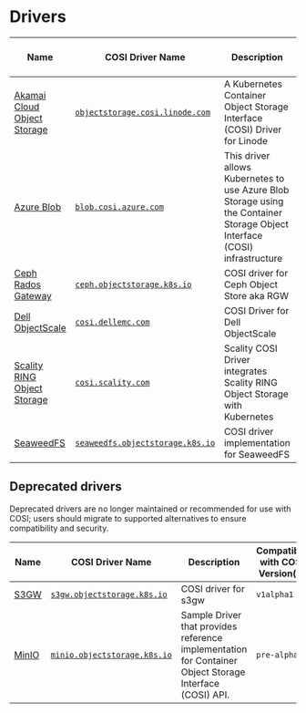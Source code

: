 # Drivers

| Name                                                                           | COSI Driver Name                                                                       | Description                                                                                                                | Compatible with COSI Version(s) |
| ------------------------------------------------------------------------------ | -------------------------------------------------------------------------------------- | -------------------------------------------------------------------------------------------------------------------------- | ------------------------------- |
| [Akamai Cloud Object Storage](https://www.linode.com/products/object-storage/) | [`objectstorage.cosi.linode.com`](https://github.com/linode/linode-cosi-driver)        | A Kubernetes Container Object Storage Interface (COSI) Driver for Linode                                                   | `v1alpha1`                      |
| [Azure Blob](https://azure.microsoft.com/en-us/products/storage/blobs)         | [`blob.cosi.azure.com`](https://github.com/Azure/azure-cosi-driver)                    | This driver allows Kubernetes to use Azure Blob Storage using the Container Storage Object Interface (COSI) infrastructure | `v1alpha1`                      |
| [Ceph Rados Gateway](https://docs.ceph.com/en/latest/radosgw/)                 | [`ceph.objectstorage.k8s.io`](https://github.com/ceph/ceph-cosi)                       | COSI driver for Ceph Object Store aka RGW                                                                                  | `v1alpha1`                      |
| [Dell ObjectScale](https://www.dell.com/en-us/dt/storage/objectscale.htm)      | [`cosi.dellemc.com`](https://github.com/dell/cosi)                                     | COSI Driver for Dell ObjectScale                                                                                           | `v1alpha1`                      |
| [Scality RING Object Storage](https://www.scality.com/ring/)                   | [`cosi.scality.com`](https://github.com/scality/cosi-driver)                           | Scality COSI Driver integrates Scality RING Object Storage with Kubernetes                                                 | `v1alpha1`                      |
| [SeaweedFS](https://seaweedfs.github.io)                                       | [`seaweedfs.objectstorage.k8s.io`](https://github.com/seaweedfs/seaweedfs-cosi-driver) | COSI driver implementation for SeaweedFS                                                                                   | `v1alpha1`                      |

## Deprecated drivers

Deprecated drivers are no longer maintained or recommended for use with COSI; users should migrate to supported alternatives to ensure compatibility and security.

| Name                      | COSI Driver Name                                                                        | Description                                                                                             | Compatible with COSI Version(s) |
| ------------------------- | --------------------------------------------------------------------------------------- | ------------------------------------------------------------------------------------------------------- | ------------------------------- |
| [S3GW](https://s3gw.tech) | [`s3gw.objectstorage.k8s.io`](https://github.com/s3gw-tech/s3gw-cosi-driver)            | COSI driver for s3gw                                                                                    | `v1alpha1`                      |
| [MinIO](https://min.io)   | [`minio.objectstorage.k8s.io`](https://github.com/kubernetes-retired/cosi-driver-minio) | Sample Driver that provides reference implementation for Container Object Storage Interface (COSI) API. | `pre-alpha`                     |
